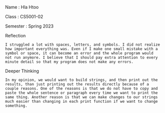 Name : Hla Htoo 

Class : CS5001-02 

Semester : Spring 2023 

 

Reflection 

	I struggled a lot with spaces, letters, and symbols. I did not realize how important everything was. Even if I make one small mistake with a symbol or space, it can become an error and the whole program would not run anymore. I believe that I should pay extra attention to every minute detail so that my program does not make any errors. 

 

Deeper Thinking 

	In my opinion, we would want to build strings, and then print out the results, than just printing out the results directly because of a couple reasons. One of the reasons is that we do not have to copy and paste the whole sentence or paragraph every time we want to print the same thing. Another reason is that we can make changes to our strings much easier than changing in each print function if we want to change something. 
